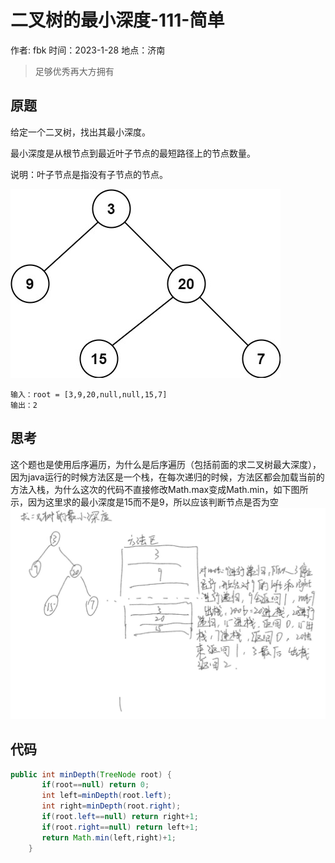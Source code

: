 # 二叉树的最小深度-111-简单

作者: fbk
时间：2023-1-28
地点：济南

> 足够优秀再大方拥有

## 原题
给定一个二叉树，找出其最小深度。

最小深度是从根节点到最近叶子节点的最短路径上的节点数量。

说明：叶子节点是指没有子节点的节点。

![](../img/2023-1-28/%E6%9C%80%E5%B0%8F%E6%B7%B1%E5%BA%A6.jpg)
```
输入：root = [3,9,20,null,null,15,7]
输出：2
```

## 思考
这个题也是使用后序遍历，为什么是后序遍历（包括前面的求二叉树最大深度），因为java运行的时候方法区是一个栈，在每次递归的时候，方法区都会加载当前的方法入栈，为什么这次的代码不直接修改Math.max变成Math.min，如下图所示，因为这里求的最小深度是15而不是9，所以应该判断节点是否为空
![](../img/2023-1-28/%E7%AE%97%E6%B3%95%E8%A7%A3%E6%9E%90.jpg)

## 代码
```java
public int minDepth(TreeNode root) {
       if(root==null) return 0;
       int left=minDepth(root.left);
       int right=minDepth(root.right);
       if(root.left==null) return right+1;
       if(root.right==null) return left+1;
       return Math.min(left,right)+1;
    }
```